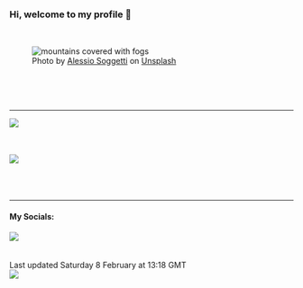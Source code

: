 <h3>Hi, welcome to my profile 👋</h3>

<br />
<figure>
  <img
    src="https://images.unsplash.com/photo-1508108712903-49b7ef9b1df8?crop=entropy&cs=tinysrgb&fit=max&fm=jpg&ixid=M3wyNzQ3MDB8MHwxfHJhbmRvbXx8fHx8fHx8fDE3MzkwMTc2NTN8&ixlib=rb-4.0.3&q=80&w=1080&auto=format"
    alt="mountains covered with fogs" 
  />
  <figcaption>Photo by <a
    href="https://unsplash.com/@asoggetti?utm_source=Profile%20readme&utm_medium=referral">Alessio Soggetti</a> on <a
    href="https://unsplash.com/?utm_source=Profile%20readme&utm_medium=referral">Unsplash</a></figcaption>
</figure>




  <br /><br /><br />

<hr />
<img
  src="https://github-readme-stats.vercel.app/api?username=shanelucy&show_icons=true&theme=calm"
/>
<br /><br /><br />

<img 
  src="https://github-readme-stats.vercel.app/api/top-langs/?username=shanelucy&theme=calm"
/>
<br /><br /><br /><br />
<hr />
<h4>My Socials:</h4>
<a href="https://uk.linkedin.com/in/shane-lucy-4735b616a">
  <img
    src="https://img.shields.io/badge/linkedin%20-%230077B5.svg?&style=for-the-badge&logo=linkedin&logoColor=white"
  />
</a>
<br /><br /><br />
Last updated Saturday 8 February at 13:18 GMT
<br />
<img
  src="https://github.com/ShaneLucy/ShaneLucy/workflows/README%20build/badge.svg"
/>
